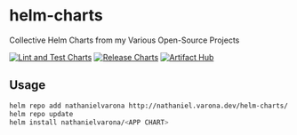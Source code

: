 # helm-charts
Collective Helm Charts from my Various Open-Source Projects

[![Lint and Test Charts](https://github.com/nathanielvarona/helm-charts/actions/workflows/ci.yml/badge.svg)](https://github.com/nathanielvarona/helm-charts/actions/workflows/ci.yml)
[![Release Charts](https://github.com/nathanielvarona/helm-charts/actions/workflows/release.yml/badge.svg)](https://github.com/nathanielvarona/helm-charts/actions/workflows/release.yml)
[![Artifact Hub](https://img.shields.io/endpoint?url=https://artifacthub.io/badge/repository/pritunl-slack-app)](https://artifacthub.io/packages/search?repo=pritunl-slack-app)

## Usage

```bash
helm repo add nathanielvarona http://nathaniel.varona.dev/helm-charts/
helm repo update
helm install nathanielvarona/<APP CHART>
```
